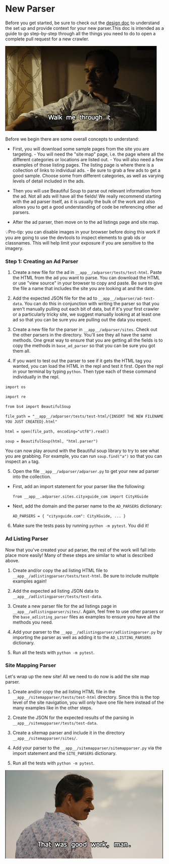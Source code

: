 # New Parser

Before you get started, be sure to check out the [design doc](./design.md) to understand the set up and provide context for your new parser.This doc is intended as a guide to go step-by-step through all the things you need to do to open a complete pull request for a new crawler.

![walkthrough](./imgs/walkthrough.gif)

Before we begin there are some overall concepts to understand:

- First, you will download some sample pages from the site you are targeting. - You will need the "site map" page, i.e. the page where all the different categories or locations are listed out. - You will also need a few examples of those listing pages. The listing page is where there is a collection of links to individual ads. - Be sure to grab a few ads to get a good sample. Choose some from different categories, as well as varying levels of detail included in the ads.

- Then you will use Beautiful Soup to parse out relevant information from the ad. Not all ads will have all the fields! We really recommend starting with the ad parser itself, as it is usually the bulk of the work and also allows you to get a good understanding of code be referencing other ad parsers.

- After the ad parser, then move on to the ad listings page and site map.

💡Pro-tip: you can disable images in your browser before doing this work if you are going to use the devtools to inspect elements to grab ids or classnames. This will help limit your exposure if you are sensitive to the imagery.

### Step 1: Creating an Ad Parser

1. Create a new file for the ad in `__app__/adparser/tests/test-html`. Paste the HTML from the ad you want to parse. You can download the HTML or use "view source" in your browser to copy and paste. Be sure to give the file a name that includes the site you are looking at and the date.

2) Add the expected JSON file for the ad to `__app__/adparser/ad-test-data`. You can do this in conjunction with writing the parser so that you aren't manually pulling out each bit of data, but if it's your first crawler or a particularly tricky site, we suggest manually looking at at least one ad so that you can be sure you are pulling out the data you expect.

3. Create a new file for the parser in `__app__/adparser/sites`. Check out the other parsers in the directory. You'll see they all have the same methods. One great way to ensure that you are getting all the fields is to copy the methods in `base_ad_parser` so that you can be sure you got them all.

4) If you want to test out the parser to see if it gets the HTML tag you wanted, you can load the HTML in the repl and test it first. Open the repl in your terminal by typing `python`. Then type each of these command individually in the repl.

`import os`

`import re`

`from bs4 import BeautifulSoup`

`file_path = "__app__/adparser/tests/test-html/{INSERT THE NEW FILENAME YOU JUST CREATED}.html"`

`html = open(file_path, encoding="utf8").read()`

`soup = BeautifulSoup(html, "html.parser")`

You can now play around with the Beautiful soup library to try to see what you are grabbing. For example, you can run `soup.find("a")` so that you can inspect an `a` tag.

5. Open the file `__app__/adparser/adparser.py` to get your new ad parser into the collection.

- First, add an import statement for your parser like the following:

  `from __app__.adparser.sites.cityxguide_com import CityXGuide`

- Next, add the domain and the parser name to the `AD_PARSERS` dictionary:

  `AD_PARSERS = { "cityxguide.com": CityXGuide, ... }`

6. Make sure the tests pass by running `python -m pytest`. You did it!

### Ad Listing Parser

Now that you've created your ad parser, the rest of the work will fall into place more easily! Many of these steps are similar to what is described above.

1. Create and/or copy the ad listing HTML file to `__app__/adlistingparser/tests/test-html`. Be sure to include multiple examples again!

2. Add the expected ad listing JSON data to `__app__/adlistingparser/tests/test-data`.

3. Create a new parser file for the ad listings page in `__app__/adlistingparser/sites/`. Again, feel free to use other parsers or the `base_adlisting_parser` files as examples to ensure you have all the methods you need.

4. Add your parser to the `__app__/adlistingparser/adlistingparser.py` by importing the parser as well as adding it to the `AD_LISTING_PARSERS` dictionary.

5. Run all the tests with `python -m pytest`.

### Site Mapping Parser

Let's wrap up the new site! All we need to do now is add the site map parser.

1. Create and/or copy the ad listing HTML file in the `__app__/sitemapparser/tests/test-html` directory. Since this is the top level of the site navigation, you will only have one file here instead of the many examples like in the other steps.

2. Create the JSON for the expected results of the parsing in `__app__/sitemapparser/tests/test-data`.

3. Create a sitemap parser and include it in the directory `__app__/sitemapparser/sites/`.

4. Add your parser to the `__app__/sitemapparser/sitemapparser.py` via the import statement and the `SITE_PARSERS` dictionary.

5. Run all the tests with `python -m pytest`.

![good work](./imgs/good-work.gif)
